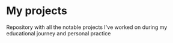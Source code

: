 # My projects
Repository with all the notable projects I've worked on during my educational journey and personal practice
